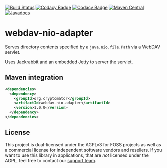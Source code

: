 [![Build Status](https://github.com/cryptomator/webdav-nio-adapter/workflows/Build/badge.svg)](https://github.com/cryptomator/webdav-nio-adapter/actions?query=workflow%3ABuild)
[![Codacy Badge](https://api.codacy.com/project/badge/Grade/cb25035c651d4cbf92d21e00137f47d7)](https://www.codacy.com/gh/cryptomator/webdav-nio-adapter/dashboard)
[![Codacy Badge](https://api.codacy.com/project/badge/Coverage/cb25035c651d4cbf92d21e00137f47d7)](https://www.codacy.com/gh/cryptomator/webdav-nio-adapter/dashboard)
[![Maven Central](https://img.shields.io/maven-central/v/org.cryptomator/webdav-nio-adapter.svg?maxAge=86400)](https://repo1.maven.org/maven2/org/cryptomator/webdav-nio-adapter/)
[![Javadocs](http://www.javadoc.io/badge/org.cryptomator/webdav-nio-adapter.svg)](http://www.javadoc.io/doc/org.cryptomator/webdav-nio-adapter)

# webdav-nio-adapter
Serves directory contents specified by a `java.nio.file.Path` via a WebDAV servlet.

Uses Jackrabbit and an embedded Jetty to server the servlet.

## Maven integration

```xml
<dependencies>
  <dependency>
    <groupId>org.cryptomator</groupId>
    <artifactId>webdav-nio-adapter</artifactId>
    <version>1.0.0</version>
  </dependency>
</dependencies>
```

## License

This project is dual-licensed under the AGPLv3 for FOSS projects as well as a commercial license for independent software vendors and resellers. If you want to use this library in applications, that are *not* licensed under the AGPL, feel free to contact our [support team](https://cryptomator.org/help/).
